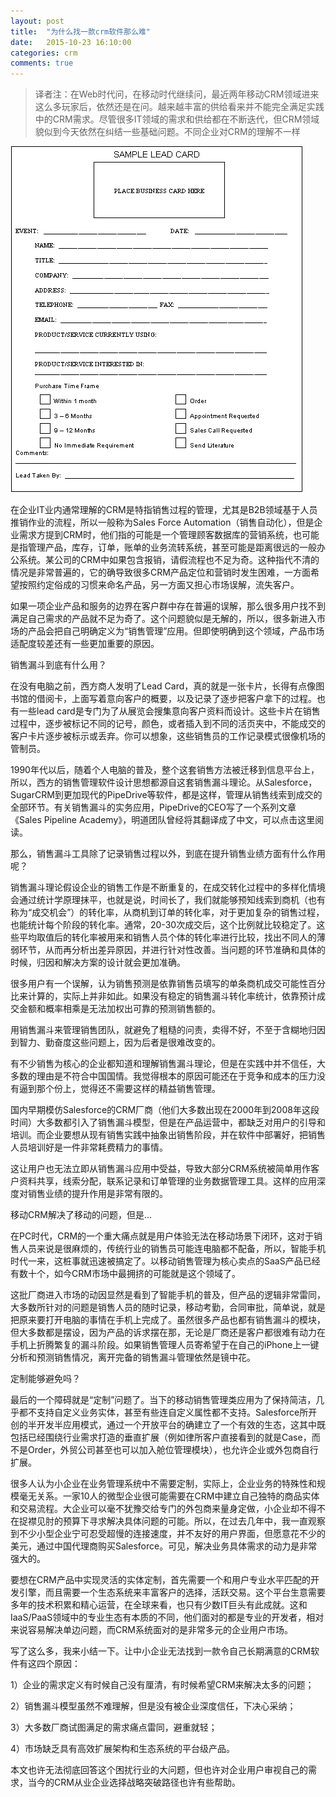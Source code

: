 ```yaml
---
layout: post
title:  "为什么找一款crm软件那么难"
date:   2015-10-23 16:10:00
categories: crm
comments: true
---
```


> 译者注：在Web时代问，在移动时代继续问，最近两年移动CRM领域进来这么多玩家后，依然还是在问。越来越丰富的供给看来并不能完全满足实践中的CRM需求。尽管很多IT领域的需求和供给都在不断迭代，但CRM领域貌似到今天依然在纠结一些基础问题。不同企业对CRM的理解不一样


                                                       
 ![java-javascript](/Public/images/crm/leadcard.png)



在企业IT业内通常理解的CRM是特指销售过程的管理，尤其是B2B领域基于人员推销作业的流程，所以一般称为Sales Force Automation（销售自动化），但是企业需求方提到CRM时，他们指的可能是一个管理顾客数据库的营销系统，也可能是指管理产品，库存，订单，账单的业务流转系统，甚至可能是距离很远的一般办公系统。某公司的CRM中如果包含报销，请假流程也不足为奇。这种指代不清的情况是非常普遍的，它的确导致很多CRM产品定位和营销时发生困难，一方面希望按照约定俗成的习惯来命名产品，另一方面又担心市场误解，流失客户。

如果一项企业产品和服务的边界在客户群中存在普遍的误解，那么很多用户找不到满足自己需求的产品就不足为奇了。这个问题貌似是无解的，所以，很多新进入市场的产品会把自己明确定义为“销售管理”应用。但即使明确到这个领域，产品市场适配度较差还有一些更加重要的原因。

销售漏斗到底有什么用？


在没有电脑之前，西方商人发明了Lead Card，真的就是一张卡片，长得有点像图书馆的借阅卡，上面写着意向客户的概要，以及记录了逐步把客户拿下的过程。也有一些lead card是专门为了从展览会搜集意向客户资料而设计。这些卡片在销售过程中，逐步被标记不同的记号，颜色，或者插入到不同的活页夹中，不能成交的客户卡片逐步被标示或丢弃。你可以想象，这些销售员的工作记录模式很像机场的管制员。

1990年代以后，随着个人电脑的普及，整个这套销售方法被迁移到信息平台上，所以，西方的销售管理软件设计思想都源自这套销售漏斗理论。从Salesforce，SugarCRM到更加现代的PipeDrive等软件，都是这样，管理从销售线索到成交的全部环节。有关销售漏斗的实务应用，PipeDrive的CEO写了一个系列文章《Sales Pipeline Academy》，明道团队曾经将其翻译成了中文，可以点击这里阅读。


那么，销售漏斗工具除了记录销售过程以外，到底在提升销售业绩方面有什么作用呢？

销售漏斗理论假设企业的销售工作是不断重复的，在成交转化过程中的多样化情境会通过统计学原理抹平，也就是说，时间长了，我们就能够预知线索到商机（也有称为“成交机会”）的转化率，从商机到订单的转化率，对于更加复杂的销售过程，也能统计每个阶段的转化率。通常，20-30次成交后，这个比例就比较稳定了。这些平均取值后的转化率被用来和销售人员个体的转化率进行比较，找出不同人的薄弱环节，从而再分析出差异原因，并进行针对性改善。当问题的环节准确和具体的时候，归因和解决方案的设计就会更加准确。

很多用户有一个误解，认为销售预测是依靠销售员填写的单条商机成交可能性百分比来计算的，实际上并非如此。如果没有稳定的销售漏斗转化率统计，依靠预计成交金额和概率相乘是无法加权出可靠的预测销售额的。

用销售漏斗来管理销售团队，就避免了粗糙的问责，卖得不好，不至于含糊地归因到智力、勤奋度这些问题上，因为后者是很难改变的。

有不少销售为核心的企业都知道和理解销售漏斗理论，但是在实践中并不信任，大多数的理由是不符合中国国情。我觉得根本的原因可能还在于竞争和成本的压力没有逼到那个份上，觉得还不需要这样的精益销售管理。

国内早期模仿Salesforce的CRM厂商（他们大多数出现在2000年到2008年这段时间）大多数都引入了销售漏斗模型，但是在产品运营中，都缺乏对用户的引导和培训。而企业要想从现有销售实践中抽象出销售阶段，并在软件中部署好，把销售人员培训好是一件非常耗费精力的事情。

这让用户也无法立即从销售漏斗应用中受益，导致大部分CRM系统被简单用作客户资料共享，线索分配，联系记录和订单管理的业务数据管理工具。这样的应用深度对销售业绩的提升作用是非常有限的。



移动CRM解决了移动的问题，但是...


在PC时代，CRM的一个重大痛点就是用户体验无法在移动场景下闭环，这对于销售人员来说是很麻烦的，传统行业的销售员可能连电脑都不配备，所以，智能手机时代一来，这桩事就迅速被搞定了。以移动销售管理为核心卖点的SaaS产品已经有数十个，如今CRM市场中最拥挤的可能就是这个领域了。

这批厂商进入市场的动因显然是看到了智能手机的普及，但产品的逻辑非常雷同，大多数所针对的问题是销售人员的随时记录，移动考勤，合同审批，简单说，就是把原来要打开电脑的事情在手机上完成了。虽然很多产品也都有销售漏斗的模块，但大多数都是摆设，因为产品的诉求摆在那，无论是厂商还是客户都很难有动力在手机上折腾繁复的漏斗阶段。如果销售管理人员寄希望于在自己的iPhone上一键分析和预测销售情况，离开完备的销售漏斗管理依然是镜中花。



定制能够避免吗？


最后的一个障碍就是“定制”问题了。当下的移动销售管理类应用为了保持简洁，几乎都不支持自定义业务实体，甚至有些连自定义属性都不支持。Salesforce所开创的半开发半应用模式，通过一个开放平台的确建立了一个有效的生态，这其中既包括已经围绕行业需求打造的垂直扩展（例如律所客户直接看到的就是Case，而不是Order，外贸公司甚至也可以加入舱位管理模块），也允许企业或外包商自行扩展。

很多人认为小企业在业务管理系统中不需要定制，实际上，企业业务的特殊性和规模毫无关系。一家10人的微型企业很可能需要在CRM中建立自己独特的商品实体和交易流程。大企业可以毫不犹豫交给专门的外包商来量身定做，小企业却不得不在捉襟见肘的预算下寻求解决具体问题的可能。所以，在过去几年中，我一直观察到不少小型企业宁可忍受超慢的连接速度，并不友好的用户界面，但愿意花不少的美元，通过中国代理商购买Salesforce。可见，解决业务具体需求的动力是非常强大的。

要想在CRM产品中实现灵活的实体定制，首先需要一个和用户专业水平匹配的开发引擎，而且需要一个生态系统来丰富客户的选择，活跃交易。这个平台生意需要多年的技术积累和精心运营，在全球来看，也只有少数IT巨头有此成就。这和IaaS/PaaS领域中的专业生态有本质的不同，他们面对的都是专业的开发者，相对来说容易解决单边问题，而CRM系统面对的是非常多元的企业用户市场。

写了这么多，我来小结一下。让中小企业无法找到一款令自己长期满意的CRM软件有这四个原因：

1）企业的需求定义有时候自己没有厘清，有时候希望CRM来解决太多的问题；

2）销售漏斗模型虽然不难理解，但是没有被企业深度信任，下决心采纳；

3）大多数厂商试图满足的需求痛点雷同，避重就轻；

4）市场缺乏具有高效扩展架构和生态系统的平台级产品。

本文也许无法彻底回答这个困扰行业的大问题，但也许对企业用户审视自己的需求，当今的CRM从业企业选择战略突破路径也许有些帮助。
